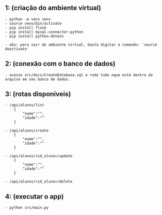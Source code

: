 ## 1: (criação do ambiente virtual)
    - python -m venv venv
    - source venv/bin/activate
    - pip install flask
    - pip install mysql-connector-python
    - pip install python-dotenv

    - obs: para sair do ambiente virtual, basta digitar o comando: 'source deactivate'

## 2: (conexão com o banco de dados)
    - acesse src/docs/CreateDatabase.sql e rode tudo oque está dentro do arquivo em seu banco de dados.

## 3: (rotas disponíveis)
    - /api/alunos/list
        {
            "nome":"",
            "idade":""
        }

    - /api/alunos/create
        {
            "nome":"",
            "idade":""
        }

    - /api/alunos/<id_aluno>/update
        {
            "nome":"",
            "idade":""
        }
        
    - /api/alunos/<id_aluno>/delete

## 4: (executar o app)
    - python src/main.py